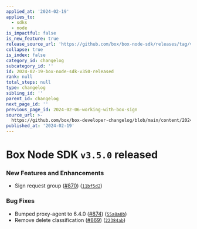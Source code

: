 ```yaml
---
applied_at: '2024-02-19'
applies_to:
  - sdks
  - node
is_impactful: false
is_new_feature: true
release_source_url: 'https://github.com/box/box-node-sdk/releases/tag/v3.5.0'
collapse: true
is_index: false
category_id: changelog
subcategory_id: ''
id: 2024-02-19-box-node-sdk-v350-released
rank: null
total_steps: null
type: changelog
sibling_id: ''
parent_id: changelog
next_page_id: ''
previous_page_id: 2024-02-06-working-with-box-sign
source_url: >-
  https://github.com/box/box-developer-changelog/blob/main/content/2024/02-19-box-node-sdk-v350-released.md
published_at: '2024-02-19'
---
```

# Box Node SDK `v3.5.0` released

### New Features and Enhancements

* Sign request group ([#870][1]) ([`11bf5d2`][2])

### Bug Fixes

* Bumped proxy-agent to 6.4.0 ([#874][3]) ([`55a8a0b`][4])
* Remove delete classification ([#869][5]) ([`22384ab`][6])

[1]: https://github.com/box/box-node-sdk/issues/870

[2]: https://github.com/box/box-node-sdk/commit/11bf5d2db7e0cefc669aab99c8b65c632289ac46

[3]: https://github.com/box/box-node-sdk/issues/874

[4]: https://github.com/box/box-node-sdk/commit/55a8a0baebe151f4107fdbec0a1022e9534f88a4

[5]: https://github.com/box/box-node-sdk/issues/869

[6]: https://github.com/box/box-node-sdk/commit/22384abc3abbc35800cbcdea7c7eb9a452cc4859